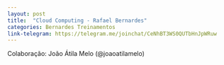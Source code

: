 ```yaml
---
layout: post
title:  "Cloud Computing - Rafael Bernardes"
categories: Bernardes Treinamentos
link-telegram: https://telegram.me/joinchat/CeNhBT3WS0QUTbHnJpWRuw
---
```

Colaboração: João Átila Melo (@joaoatilamelo)
